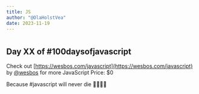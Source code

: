 ```yaml
---
title: JS
author: "@OlaHolstVea"
date: 2023-11-19
---
```


#

## Day XX of #100daysofjavascript

Check out [https://wesbos.com/javascript](https://wesbos.com/javascript) by
[@wesbos](https://twitter.com/wesbos)
 for more JavaScript
Price: $0

Because #javascript will never die 💪🥳🏴‍☠️

